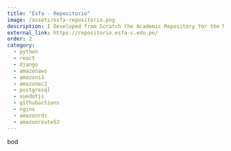 ```yaml
---
title: "Esfa - Repositorio"
image: /assets/esfa-repositorio.png
description: I Developed from Scratch the Academic Repository for the Music University.
external_link: https://repositorio.esfa-c.edu.pe/
order: 2
category:
  - python
  - react
  - django
  - amazonaws
  - amazons3
  - amazonec2
  - postgresql
  - vuedotjs
  - githubactions
  - nginx
  - amazonrds
  - amazonroute53
---
```


bod

